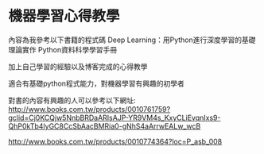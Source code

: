 # 機器學習心得教學

內容為我參考以下書籍的程式碼
  Deep Learning：用Python進行深度學習的基礎理論實作
  Python資料科學學習手冊

加上自己學習的經驗以及博客完成的心得教學

適合有基礎python程式能力，對機器學習有興趣的初學者

對書的內容有興趣的人可以參考以下網址:
http://www.books.com.tw/products/0010761759?gclid=Cj0KCQjw5NnbBRDaARIsAJP-YR9VM4s_KxyCLiEvqnIxs9-QhP0kTb4lyGC8CcSbAacBMRia0-gNhS4aArrwEALw_wcB

http://www.books.com.tw/products/0010774364?loc=P_asb_008
